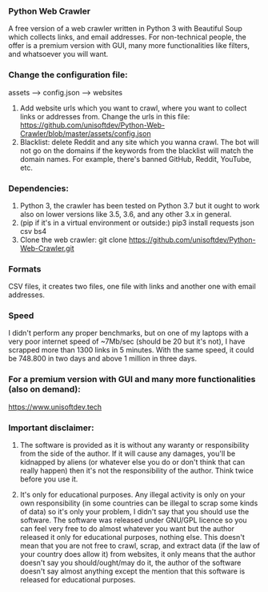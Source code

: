 ### Python Web Crawler 
A free version of a web crawler written in Python 3 with Beautiful Soup which collects links, and email addresses. For non-technical people, the offer is a premium version with GUI, many more functionalities like filters, and whatsoever you will want.

### Change the configuration file:
 assets --> config.json --> websites
 1. Add website urls which you want to crawl, where you want to collect links or addresses from.
 Change the urls in this file: https://github.com/unisoftdev/Python-Web-Crawler/blob/master/assets/config.json
 2. Blacklist: delete Reddit and any site which you wanna crawl. The bot will not go on the domains if the keywords from the blacklist will match the domain names. For example, there's banned GitHub, Reddit, YouTube, etc. 

### Dependencies: 
1. Python 3, the crawler has been tested on Python 3.7 but it ought to work also on lower versions like 3.5, 3.6, and any other 3.x in general.
2. (pip if it's in a virtual environment or outside:) pip3 install requests json csv bs4
3. Clone the web crawler: git clone https://github.com/unisoftdev/Python-Web-Crawler.git

### Formats
CSV files, it creates two files, one file with links and another one with email addresses.

### Speed
I didn't perform any proper benchmarks, but on one of my laptops with a very poor internet speed of ~7Mb/sec (should be 20 but it's not), I have scrapped more than 1300 links in 5 minutes. With the same speed, it could be 748.800 in two days and above 1 million in three days.

### For a premium version with GUI and many more functionalities (also on demand):
https://www.unisoftdev.tech

### Important disclaimer:

 1. The software is provided as it is without any waranty or responsibility from the side of the author. If it will cause any damages, you'll be kidnapped by aliens (or whatever else you do or don't think that can really happen) then it's not the responsibility of the author. Think twice before you use it.

 2. It's only for educational purposes. Any illegal activity is only on your own responsibility (in some countries can be illegal to scrap some kinds of data) so it's only your problem, I didn't say that you should use the software. The software was released under GNU/GPL licence so you can feel very free to do almost whatever you want but the author released it only for educational purposes, nothing else. This doesn't mean that you are not free to crawl, scrap, and extract data (if the law of your country does allow it) from websites, it only means that the author doesn't say you should/ought/may do it, the author of the software doesn't say almost anything except the mention that this software is released for educational purposes.

